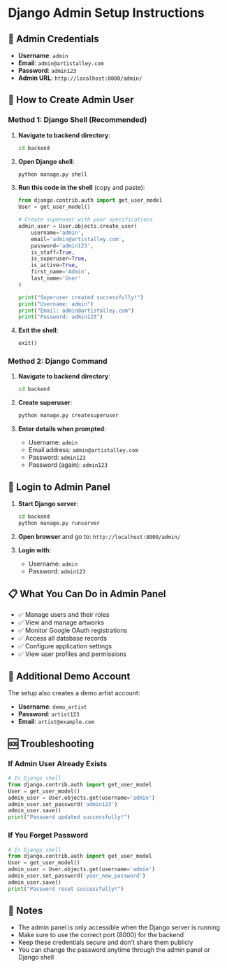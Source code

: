 # Django Admin Setup Instructions

## 🔐 Admin Credentials

- **Username**: `admin`
- **Email**: `admin@artistalley.com`
- **Password**: `admin123`
- **Admin URL**: `http://localhost:8000/admin/`

## 🚀 How to Create Admin User

### Method 1: Django Shell (Recommended)

1. **Navigate to backend directory**:
   ```bash
   cd backend
   ```

2. **Open Django shell**:
   ```bash
   python manage.py shell
   ```

3. **Run this code in the shell** (copy and paste):
   ```python
   from django.contrib.auth import get_user_model
   User = get_user_model()

   # Create superuser with your specifications
   admin_user = User.objects.create_user(
       username='admin',
       email='admin@artistalley.com',
       password='admin123',
       is_staff=True,
       is_superuser=True,
       is_active=True,
       first_name='Admin',
       last_name='User'
   )

   print("Superuser created successfully!")
   print("Username: admin")
   print("Email: admin@artistalley.com")
   print("Password: admin123")
   ```

4. **Exit the shell**:
   ```python
   exit()
   ```

### Method 2: Django Command

1. **Navigate to backend directory**:
   ```bash
   cd backend
   ```

2. **Create superuser**:
   ```bash
   python manage.py createsuperuser
   ```

3. **Enter details when prompted**:
   - Username: `admin`
   - Email address: `admin@artistalley.com`
   - Password: `admin123`
   - Password (again): `admin123`

## 🔑 Login to Admin Panel

1. **Start Django server**:
   ```bash
   cd backend
   python manage.py runserver
   ```

2. **Open browser** and go to: `http://localhost:8000/admin/`

3. **Login with**:
   - Username: `admin`
   - Password: `admin123`

## 📋 What You Can Do in Admin Panel

- ✅ Manage users and their roles
- ✅ View and manage artworks
- ✅ Monitor Google OAuth registrations
- ✅ Access all database records
- ✅ Configure application settings
- ✅ View user profiles and permissions

## 🔧 Additional Demo Account

The setup also creates a demo artist account:
- **Username**: `demo_artist`
- **Password**: `artist123`
- **Email**: `artist@example.com`

## 🆘 Troubleshooting

### If Admin User Already Exists
```python
# In Django shell
from django.contrib.auth import get_user_model
User = get_user_model()
admin_user = User.objects.get(username='admin')
admin_user.set_password('admin123')
admin_user.save()
print("Password updated successfully!")
```

### If You Forget Password
```python
# In Django shell
from django.contrib.auth import get_user_model
User = get_user_model()
admin_user = User.objects.get(username='admin')
admin_user.set_password('your_new_password')
admin_user.save()
print("Password reset successfully!")
```

## 📝 Notes

- The admin panel is only accessible when the Django server is running
- Make sure to use the correct port (8000) for the backend
- Keep these credentials secure and don't share them publicly
- You can change the password anytime through the admin panel or Django shell
